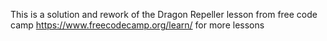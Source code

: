 This is a solution and rework of the Dragon Repeller lesson from free code camp
https://www.freecodecamp.org/learn/ for more lessons
